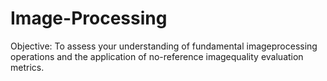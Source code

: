 # Image-Processing
 Objective:
 To assess your understanding of fundamental imageprocessing operations and
 the application of no-reference imagequality evaluation metrics.

